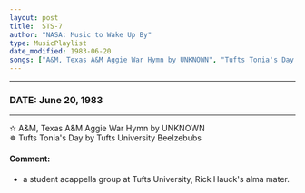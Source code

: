```yaml
---
layout: post
title:  STS-7
author: "NASA: Music to Wake Up By"
type: MusicPlaylist
date_modified: 1983-06-20
songs: ["A&M, Texas A&M Aggie War Hymn by UNKNOWN", "Tufts Tonia's Day by Tufts University Beelzebubs"]
---
```


----
### DATE: June 20, 1983
----
✫ A&M, Texas A&M Aggie War Hymn by UNKNOWN  &nbsp;<br />
✵ Tufts Tonia's Day by Tufts University Beelzebubs

#### Comment:
* a student acappella group at Tufts University, Rick Hauck's alma mater.



<br/>
<center>
	<a target="_blank"
	   href="https://twitter.com/intent/tweet?hashtags=Space,NASA,Playlist,NASAWakeupCalls,SpaceProgram&text={{ page.author}}, '{{ page.songs.first }}' {{ page.title }}, {{ page.date | date: '%B %d, %Y' }}. {{ site.url }}{{ page.url }}&via=nasawakeupcalls"><i class="fab fa-twitter" alt="Tweet this page" style="font-size: 1.3em;"></i></a>
	&nbsp; 	<i class="fas fa-user-astronaut" style="font-size: 1.5em;"></i> &nbsp;
    <a id="custom_amazon_link"
       type="amzn" search="#"
       category="popular music">
    <i class="fab fa-amazon" style="font-size: 1.3em;"></i></a>
</center>

<!-- Randomly resolve an individual entry from a song array -->
<script src="/assets/javascript/seedrandom.min.js"></script>
<script>
  var wake_me_up = ["A&M, Texas A&M Aggie War Hymn by UNKNOWN", "Tufts Tonia's Day by Tufts University Beelzebubs"];
  var prng = new Math.seedrandom();
  function randomSong() {
    song = wake_me_up[Math.floor(Math.random() * wake_me_up.length)];
    var amazon_link = document.getElementById("custom_amazon_link");
    amazon_link.setAttribute("search", song);
  }
  window.onload = randomSong();
</script>

